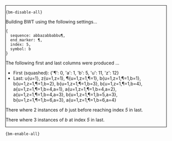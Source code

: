 <div style="border:1px solid black;">

`{bm-disable-all}`

Building BWT using the following settings...

```
{
  sequence: abbazabbabbu¶,
  end_marker: ¶,
  index: 5,
  symbol: b
}

```


The following first and last columns were produced ...

 * First (squashed): {'¶': 0, 'a': 1, 'b': 5, 'u': 11, 'z': 12}
 * Last: u{u=1}, z{u=1,z=1}, ¶{u=1,z=1,¶=1}, b{u=1,z=1,¶=1,b=1}, b{u=1,z=1,¶=1,b=2}, b{u=1,z=1,¶=1,b=3}, b{u=1,z=1,¶=1,b=4}, a{u=1,z=1,¶=1,b=4,a=1}, a{u=1,z=1,¶=1,b=4,a=2}, a{u=1,z=1,¶=1,b=4,a=3}, b{u=1,z=1,¶=1,b=5,a=3}, b{u=1,z=1,¶=1,b=6,a=3}, a{u=1,z=1,¶=1,b=6,a=4}


There where 2 instances of *b* just before reaching index *5* in last.

There where 3 instances of *b* at index *5* in last.
</div>

`{bm-enable-all}`

